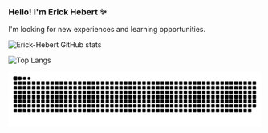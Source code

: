 ### Hello! I'm Erick Hebert ✨
I'm looking for new experiences and learning opportunities.

![Erick-Hebert GitHub stats](https://github-readme-stats.vercel.app/api?username=Erick-Hebert&show_icons=true&theme=dracula)

![Top Langs](https://github-readme-stats.vercel.app/api/top-langs/?username=Erick-Hebert&layout=compact&theme=dracula)

![Snake animation](https://github.com/Erick-Hebert/Erick-Hebert/blob/output/github-snake.svg)
